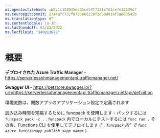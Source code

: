```yaml
---
ms.openlocfilehash: cb8c1c151045ec35ce54f733fc7d3ce7e12139d7
ms.sourcegitcommit: 27a4afc732f8733e6022af2a58d01af5ae83545b
ms.translationtype: HT
ms.contentlocale: ja-JP
ms.lasthandoff: 03/23/2022
ms.locfileid: "140813678"
---
```

# <a name="about"></a>概要

**デプロイされた Azure Traffic Manager -** <https://serverlessohmanagementapi.trafficmanager.net/>

**Swagger UI -** <https://petstore.swagger.io/?url=https://serverlessohmanagementapi.trafficmanager.net/api/definition>

環境変数は、関数アプリのアプリケーション設定で定義されます

読み込み時間を短縮するために funcpack を使用します - パックするには ```funcpack pack -c .``` ```.funcpack``` 内でローカルにテストするには ```func run .``` その後、Functions CLI を使用してデプロイします (" *```.funcpack``` 内" で ```func azure functionapp publish <app name>```* )
